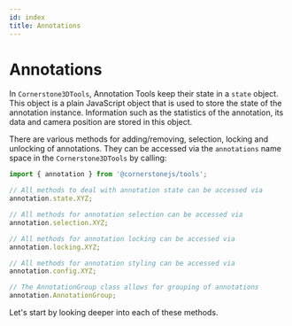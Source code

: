 ```yaml
---
id: index
title: Annotations
---
```


# Annotations

In `Cornerstone3DTools`, Annotation Tools keep their state in a `state` object. This object is a plain JavaScript object that is
used to store the state of the annotation instance. Information such as the statistics of the annotation, its data
and camera position are stored in this object.

There are various methods for adding/removing, selection, locking and unlocking of annotations. They can be accessed via the `annotations` name space in the `Cornerstone3DTools` by calling:

```js
import { annotation } from '@cornerstonejs/tools';

// All methods to deal with annotation state can be accessed via
annotation.state.XYZ;

// All methods for annotation selection can be accessed via
annotation.selection.XYZ;

// All methods for annotation locking can be accessed via
annotation.locking.XYZ;

// All methods for annotation styling can be accessed via
annotation.config.XYZ;

// The AnnotationGroup class allows for grouping of annotations
annotation.AnnotationGroup;
```

Let's start by looking deeper into each of these methods.
